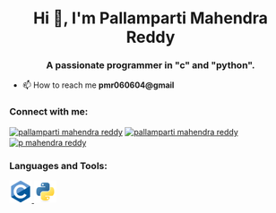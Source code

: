 <h1 align="center">Hi 👋, I'm Pallamparti Mahendra Reddy</h1>
<h3 align="center">A passionate programmer in "c" and "python".</h3>

- 📫 How to reach me **pmr060604@gmail**

<h3 align="left">Connect with me:</h3>
<p align="left">
<a href="https://linkedin.com/in/pallamparti mahendra reddy" target="blank"><img align="center" src="https://raw.githubusercontent.com/rahuldkjain/github-profile-readme-generator/master/src/images/icons/Social/linked-in-alt.svg" alt="pallamparti mahendra reddy" height="30" width="40" /></a>
<a href="https://www.hackerrank.com/pallamparti mahendra reddy" target="blank"><img align="center" src="https://raw.githubusercontent.com/rahuldkjain/github-profile-readme-generator/master/src/images/icons/Social/hackerrank.svg" alt="pallamparti mahendra reddy" height="30" width="40" /></a>
<a href="https://www.leetcode.com/p mahendra reddy" target="blank"><img align="center" src="https://raw.githubusercontent.com/rahuldkjain/github-profile-readme-generator/master/src/images/icons/Social/leet-code.svg" alt="p mahendra reddy" height="30" width="40" /></a>
</p>

<h3 align="left">Languages and Tools:</h3>
<p align="left"> <a href="https://www.cprogramming.com/" target="_blank" rel="noreferrer"> <img src="https://raw.githubusercontent.com/devicons/devicon/master/icons/c/c-original.svg" alt="c" width="40" height="40"/> </a> <a href="https://www.python.org" target="_blank" rel="noreferrer"> <img src="https://raw.githubusercontent.com/devicons/devicon/master/icons/python/python-original.svg" alt="python" width="40" height="40"/> </a> </p>
